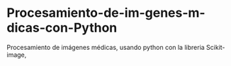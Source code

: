 # Procesamiento-de-im-genes-m-dicas-con-Python
Procesamiento de imágenes médicas, usando python con la libreria Scikit-image, 
